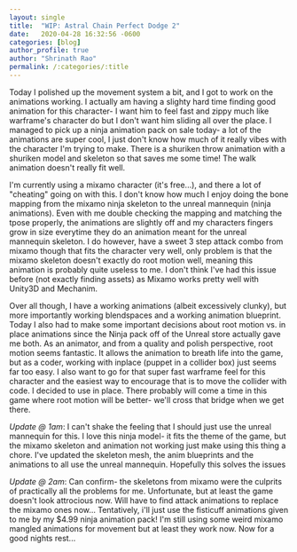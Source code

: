 ```yaml
---
layout: single
title:  "WIP: Astral Chain Perfect Dodge 2"
date:   2020-04-28 16:32:56 -0600
categories: [blog] 
author_profile: true
author: "Shrinath Rao"
permalink: /:categories/:title
---
```


Today I polished up the movement system a bit, and I got to work on the animations working. I actually am having a slighty hard time finding good animation for this character- I want him to feel fast and zippy much like warframe's character do but I don't want him sliding all over the place. I managed to pick up a ninja animation pack on sale today- a lot of the animations are super cool, I just don't know how much of it really vibes with the character I'm trying to make. There is a shuriken throw animation with a shuriken model and skeleton so that saves me some time! The walk animation doesn't really fit well. 

I'm currently using a mixamo character (it's free...), and there a lot of "cheating" going on with this. I don't know how much I enjoy doing the bone mapping from the mixamo ninja skeleton to the unreal mannequin (ninja animations). Even with me double checking the mapping and matching the tpose properly, the animations are slightly off and my characters fingers grow in size everytime they do an animation meant for the unreal mannequin skeleton. I do however, have a sweet 3 step attack combo from mixamo though that fits the character very well, only problem is that the mixamo skeleton doesn't exactly do root motion well, meaning this animation is probably quite useless to me. I don't think I've had this issue before (not exactly finding assets) as Mixamo works pretty well with Unity3D and Mechanim. 

Over all though, I have a working animations (albeit excessively clunky), but more importantly working blendspaces and a working animation blueprint. Today I also had to make some important decisions about root motion vs. in place animations since the Ninja pack off of the Unreal store actually gave me both. As an animator, and from a quality and polish perspective, root motion seems fantastic. It allows the animation to breath life into the game, but as a coder, working with inplace (puppet in a collider box) just seems far too easy. I also want to go for that super fast warframe feel for this character and the easiest way to encourage that is to move the collider with code. I decided to use in place. There probably will come a time in this game where root motion will be better- we'll cross that bridge when we get there. 

*Update @ 1am*: I can't shake the feeling that I should just use the unreal mannequin for this. I love this ninja model- it fits the theme of the game, but the mixamo skeleton and animation not working just make using this thing a chore. I've updated the skeleton mesh, the anim blueprints and the animations to all use the unreal mannequin. Hopefully this solves the issues

*Update @ 2am*: Can confirm- the skeletons from mixamo were the culprits of practically all the problems for me. Unfortunate, but at least the game doesn't look attrocious now. Will have to find attack animations to replace the mixamo ones now... Tentatively, i'll just use the fisticuff animations given to me by my $4.99 ninja animation pack! I'm still using some weird mixamo mangled animations for movement but at least they work now. Now for a good nights rest...
